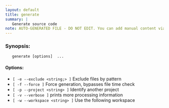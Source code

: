 ```yaml
---
layout: default
title: generate
summary: |
   Generate source code
note: AUTO-GENERATED FILE - DO NOT EDIT. You can add manual content via same filename in _ext sub-folder. 
---
```


### Synopsis: #
	   generate [options]  ...


#### Options: #
- `[ -e --exclude <string;> ]` Exclude files by pattern
- `[ -f --force ]` Force generation, bypasses file time check
- `[ -p --project <string> ]` Identify another project
- `[ -v --verbose ]` prints more processing information
- `[ -w --workspace <string> ]` Use the following workspace


